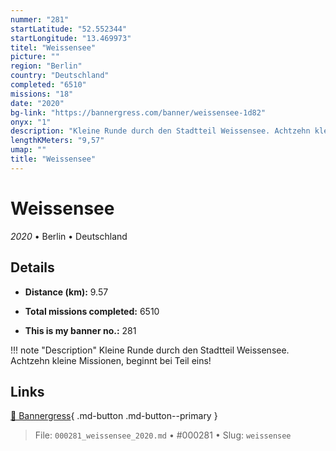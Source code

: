```yaml
---
nummer: "281"
startLatitude: "52.552344"
startLongitude: "13.469973"
titel: "Weissensee"
picture: ""
region: "Berlin"
country: "Deutschland"
completed: "6510"
missions: "18"
date: "2020"
bg-link: "https://bannergress.com/banner/weissensee-1d82"
onyx: "1"
description: "Kleine Runde durch den Stadtteil Weissensee. Achtzehn kleine Missionen, beginnt bei Teil eins!"
lengthKMeters: "9,57"
umap: ""
title: "Weissensee"
---
```

# Weissensee

*2020* • Berlin • Deutschland



## Details
- **Distance (km):** 9.57

- **Total missions completed:** 6510
- **This is my banner no.:** 281


!!! note "Description"
    Kleine Runde durch den Stadtteil Weissensee. Achtzehn kleine Missionen, beginnt bei Teil eins!



## Links
[🔗 Bannergress](https://bannergress.com/banner/weissensee-1d82){ .md-button .md-button--primary }



> File: `000281_weissensee_2020.md` • #000281 • Slug: `weissensee`
